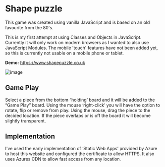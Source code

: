 # Shape puzzle


This game was created using vanilla JavaScript and is based on an old favourite from the 80's.

This is my first attempt at using Classes and Objects in JavaScript. Currently it will only work on modern browsers as I wanted to also use JavaScript Modules. The mobile 'touch' features have not been added yet, so this is currently not usable on a mobile phone or tablet.

**Demo:** https://www.shapepuzzle.co.uk

![image](https://user-images.githubusercontent.com/28670731/189527389-7ee5191d-e824-4024-839d-8cde9b57151b.png)

## Game Play

Select a piece from the bottom “holding’ board and it will be added to the “Game Play” board. Using the mouse ‘right-click’ you will have the option to rotate, flip or remove from play. Using the mouse, drag the piece to the decided location. If the piece overlaps or is off the board it will become slightly transparent.

## Implementation

I've used the early implementation of ‘Static Web Apps’ provided by Azure to host this website and configured the certificate to allow HTTPS. It also uses Azures CDN to allow fast access from any location.

